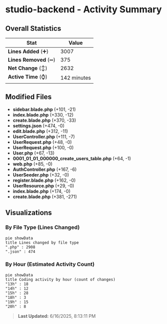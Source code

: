 # studio-backend - Activity Summary 

## Overall Statistics

| Stat                   | Value                                                             |
| ---------------------- | ----------------------------------------------------------------- |
| **Lines Added** (➕)   | 3007                                          |
| **Lines Removed** (➖) | 375                                        |
| **Net Change** (↕)    | 2632                |
| **Active Time** (⌚)   | 142 minutes |


## Modified Files
- **sidebar.blade.php** (+101, -21)
- **index.blade.php** (+330, -12)
- **create.blade.php** (+370, -33)
- **settings.json** (+474, -0)
- **edit.blade.php** (+312, -11)
- **UserController.php** (+111, -7)
- **UserRequest.php** (+48, -0)
- **UserRequest.php** (+100, -0)
- **User.php** (+67, -13)
- **0001_01_01_000000_create_users_table.php** (+64, -1)
- **web.php** (+85, -0)
- **AuthController.php** (+167, -6)
- **UserSeeder.php** (+32, -0)
- **register.blade.php** (+162, -0)
- **UserResource.php** (+29, -0)
- **index.blade.php** (+174, -0)
- **create.blade.php** (+381, -271)

## Visualizations

### By File Type (Lines Changed)

```mermaid
pie showData
title Lines changed by file type
".php" : 2908
".json" : 474
```

### By Hour (Estimated Activity Count)

```mermaid
pie showData
title Coding activity by hour (count of changes)
"13h" : 18
"14h" : 12
"15h" : 28
"18h" : 3
"19h" : 15
"20h" : 8
```


> **Last Updated:** 6/16/2025, 8:13:11 PM